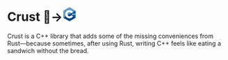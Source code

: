 # Crust 🦀→<img src="./cpp.png" style="vertical-align: baseline; height: 32px;"/>

Crust is a C++ library that adds some of the missing conveniences from Rust—because sometimes, after using Rust, writing C++ feels like eating a sandwich without the bread.